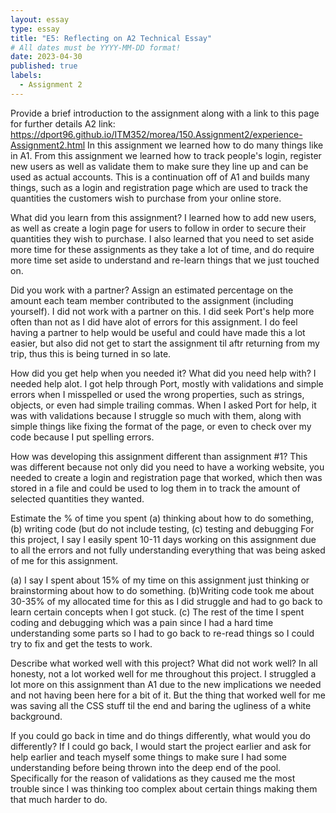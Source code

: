 ```yaml
---
layout: essay
type: essay
title: "E5: Reflecting on A2 Technical Essay"
# All dates must be YYYY-MM-DD format!
date: 2023-04-30
published: true
labels:
  - Assignment 2
---
```

Provide a brief introduction to the assignment along with a link to this page for further details
A2 link: https://dport96.github.io/ITM352/morea/150.Assignment2/experience-Assignment2.html
In this assignment we learned how to do many things like in A1. From this assignment we learned how to track people's login, register new users as well as validate them to make sure they line up and can be used as actual accounts. This is a continuation off of A1 and builds many things, such as a login and registration page which are used to track the quantities the customers wish to purchase from your online store.

What did you learn from this assignment?
I learned how to add new users, as well as create a login page for users to follow in order to secure their quantities they wish to purchase. I also learned that you need to set aside more time for these assignments as they take a lot of time, and do require more time set aside to understand and re-learn things that we just touched on. 

Did you work with a partner? Assign an estimated percentage on the amount each team member contributed to the assignment (including yourself).
I did not work with a partner on this. I did seek Port's help more often than not as I did have alot of errors for this assignment. I do feel having a partner to help would be useful and could have made this a lot easier, but also did not get to start the assignment til aftr returning from my trip, thus this is being turned in so late. 

How did you get help when you needed it? What did you need help with?
I needed help alot. I got help through Port, mostly with validations and simple errors when I misspelled or used the wrong properties, such as strings, objects, or even had simple trailing commas. When I asked Port for help, it was with validations because I struggle so much with them, along with simple things like fixing the format of the page, or even to check over my code because I put spelling errors.

How was developing this assignment different than assignment #1?
This was different because not only did you need to have a working website, you needed to create a login and registration page that worked, which then was stored in a file and could be used to log them in to track the amount of selected quantities they wanted.

Estimate the % of time you spent (a) thinking about how to do something, (b) writing code (but do not include testing, (c) testing and debugging
For this project, I say I easily spent 10-11 days working on this assignment due to all the errors and not fully understanding everything that was being asked of me for this assignment. 

(a) I say I spent about 15% of my time on this assignment just thinking or brainstorming about how to do something.
(b)Writing code took me about 30-35% of my allocated time for this as I did struggle and had to go back to learn certain concepts when I got stuck.
(c) The rest of the time I spent coding and debugging which was a pain since I had a hard time understanding some parts so I had to go back to re-read things so I could try to fix and get the tests to work.

Describe what worked well with this project? What did not work well?
In all honesty, not a lot worked well for me throughout this project. I struggled a lot more on this assignment than A1 due to the new implications we needed and not having been here for a bit of it. But the thing that worked well for me was saving all the CSS stuff til the end and baring the ugliness of a white background. 

If you could go back in time and do things differently, what would you do differently?
If I could go back, I would start the project earlier and ask for help earlier and teach myself some things to make sure I had some understanding before being thrown into the deep end of the pool. Specifically for the reason of validations as they caused me the most trouble since I was thinking too complex about certain things making them that much harder to do.
